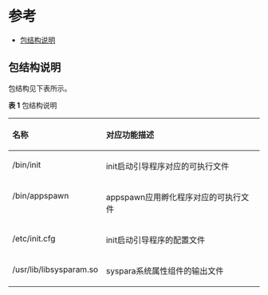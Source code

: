 # 参考<a name="ZH-CN_TOPIC_0000001062922155"></a>

-   [包结构说明](#section3523121414020)

## 包结构说明<a name="section3523121414020"></a>

包结构见下表所示。

**表 1**  包结构说明

<a name="table18768151881116"></a>
<table><thead align="left"><tr id="row933671919112"><th class="cellrowborder" valign="top" width="32.54%" id="mcps1.2.3.1.1"><p id="p1633661919115"><a name="p1633661919115"></a><a name="p1633661919115"></a><strong id="b20474195835416"><a name="b20474195835416"></a><a name="b20474195835416"></a>名称</strong></p>
</th>
<th class="cellrowborder" valign="top" width="67.46%" id="mcps1.2.3.1.2"><p id="p533610194115"><a name="p533610194115"></a><a name="p533610194115"></a><strong id="b94759587543"><a name="b94759587543"></a><a name="b94759587543"></a>对应功能描述</strong></p>
</th>
</tr>
</thead>
<tbody><tr id="row18336131961117"><td class="cellrowborder" valign="top" width="32.54%" headers="mcps1.2.3.1.1 "><p id="p760485491112"><a name="p760485491112"></a><a name="p760485491112"></a>/bin/init</p>
</td>
<td class="cellrowborder" valign="top" width="67.46%" headers="mcps1.2.3.1.2 "><p id="p733661915118"><a name="p733661915118"></a><a name="p733661915118"></a><strong id="b10475758205410"><a name="b10475758205410"></a><a name="b10475758205410"></a></strong>init启动引导程序对应的可执行文件</p>
</td>
</tr>
<tr id="row16336919201110"><td class="cellrowborder" valign="top" width="32.54%" headers="mcps1.2.3.1.1 "><p id="p20343192381419"><a name="p20343192381419"></a><a name="p20343192381419"></a>/bin/appspawn</p>
</td>
<td class="cellrowborder" valign="top" width="67.46%" headers="mcps1.2.3.1.2 "><p id="p1404931171412"><a name="p1404931171412"></a><a name="p1404931171412"></a>appspawn应用孵化程序对应的可执行文件</p>
</td>
</tr>
<tr id="row10336101918115"><td class="cellrowborder" valign="top" width="32.54%" headers="mcps1.2.3.1.1 "><p id="p208390502143"><a name="p208390502143"></a><a name="p208390502143"></a>/etc/init.cfg</p>
</td>
<td class="cellrowborder" valign="top" width="67.46%" headers="mcps1.2.3.1.2 "><p id="p11838205015146"><a name="p11838205015146"></a><a name="p11838205015146"></a>init启动引导程序的配置文件</p>
</td>
</tr>
<tr id="row13336519172415"><td class="cellrowborder" valign="top" width="32.54%" headers="mcps1.2.3.1.1 "><p id="p5337519132417"><a name="p5337519132417"></a><a name="p5337519132417"></a>/usr/lib/libsysparam.so</p>
</td>
<td class="cellrowborder" valign="top" width="67.46%" headers="mcps1.2.3.1.2 "><p id="p123374193246"><a name="p123374193246"></a><a name="p123374193246"></a>syspara系统属性组件的输出文件</p>
</td>
</tr>
</tbody>
</table>

